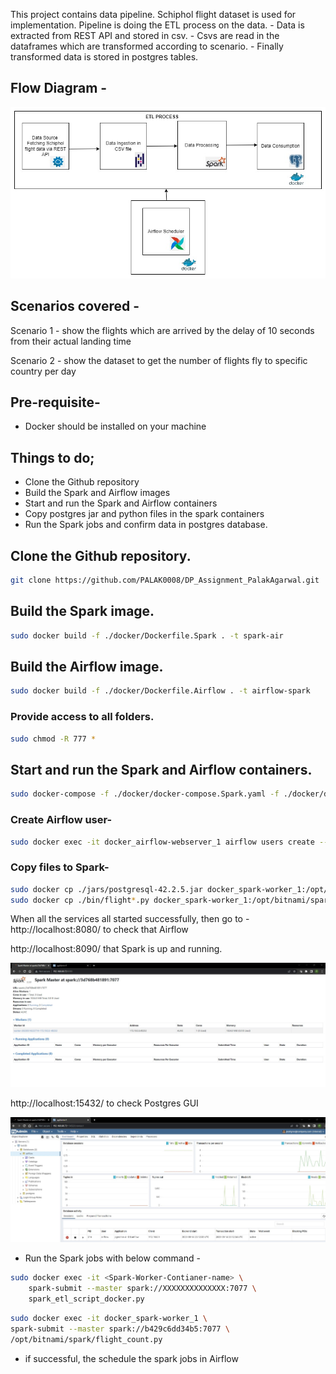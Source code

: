 This project contains data pipeline. Schiphol flight dataset is used for implementation. Pipeline is doing the ETL process on the data.
    - Data is extracted from REST API and stored in csv.
    - Csvs are read in the dataframes which are transformed according to scenario.
    - Finally transformed data is stored in postgres tables.

## Flow Diagram -

![alt text](https://github.com/PALAK0008/DP_Assignment_PalakAgarwal/blob/main/images/flow_diagram.jpg?raw=true)

## Scenarios covered -

Scenario 1 - show the flights which are arrived by the delay of 10 seconds from their actual landing time

Scenario 2 - show the dataset to get the number of flights fly to specific country per day

## Pre-requisite-

* Docker should be installed on your machine

## Things to do;

*  Clone the Github repository 
*  Build the Spark and Airflow images
*  Start and run the Spark and Airflow containers 
*  Copy postgres jar and python files in the spark containers
*  Run the Spark jobs and confirm data in postgres database.

## Clone the Github repository.
```bash
git clone https://github.com/PALAK0008/DP_Assignment_PalakAgarwal.git
```

## Build the Spark image.
```bash
sudo docker build -f ./docker/Dockerfile.Spark . -t spark-air
```

## Build the Airflow image.
```bash
sudo docker build -f ./docker/Dockerfile.Airflow . -t airflow-spark
```
### Provide access to all folders.
``` bash
sudo chmod -R 777 *
```
## Start and run the Spark and Airflow containers.
```bash
sudo docker-compose -f ./docker/docker-compose.Spark.yaml -f ./docker/docker-compose.Airflow.yaml up -d
```

### Create Airflow user-
```bash
sudo docker exec -it docker_airflow-webserver_1 airflow users create --username admin  --firstname Peter  --lastname Parker --role Admin  --password admin --email spiderman@superhero.org
```

### Copy files to Spark-
```bash
sudo docker cp ./jars/postgresql-42.2.5.jar docker_spark-worker_1:/opt/bitnami/spark/jars
sudo docker cp ./bin/flight*.py docker_spark-worker_1:/opt/bitnami/spark
```

When all the services all started successfully, then go to -
http://localhost:8080/ to check that Airflow


http://localhost:8090/ that Spark is up and running. 

![alt text](https://github.com/PALAK0008/DP_Assignment_PalakAgarwal/blob/main/images/spark_cluster_running.jpg?raw=true)

http://localhost:15432/ to check Postgres GUI

![alt text](https://github.com/PALAK0008/DP_Assignment_PalakAgarwal/blob/main/images/postgres_running.jpg?raw=true)

* Run the Spark jobs with below command - 

```bash
sudo docker exec -it <Spark-Worker-Contianer-name> \
    spark-submit --master spark://XXXXXXXXXXXXXX:7077 \
    spark_etl_script_docker.py
```

```bash
sudo docker exec -it docker_spark-worker_1 \
spark-submit --master spark://b429c6dd34b5:7077 \
/opt/bitnami/spark/flight_count.py
```

* if successful, the schedule the spark jobs in Airflow